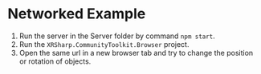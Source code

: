 ﻿# Networked Example

1. Run the server in the Server folder by command `npm start`.
2. Run the `XRSharp.CommunityToolkit.Browser` project.
3. Open the same url in a new browser tab and try to change the position or rotation of objects.
